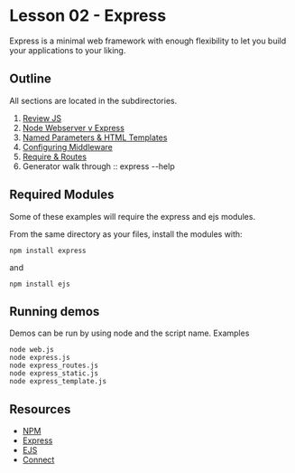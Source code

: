 # Lesson 02 - Express

Express is a minimal web framework with enough flexibility to let you
build your applications to your liking.

## Outline

All sections are located in the subdirectories. 

1. [Review JS](JavaScript_Review)
2. [Node Webserver v Express](Node_v_Express)
3. [Named Parameters & HTML Templates](Templates)
4. [Configuring Middleware](Static)
5. [Require & Routes](Routes)
6. Generator walk through :: express --help

## Required Modules

Some of these examples will require the express and ejs modules.

From the same directory as your files, install the modules with:

    npm install express

and 

    npm install ejs

## Running demos

Demos can be run by using node and the script name.  Examples

    node web.js
    node express.js
    node express_routes.js
    node express_static.js
    node express_template.js

## Resources

* [NPM](https://npmjs.org)
* [Express](http://expressjs.com)
* [EJS](https://github.com/visionmedia/ejs)
* [Connect](http://www.senchalabs.org/connect/)
